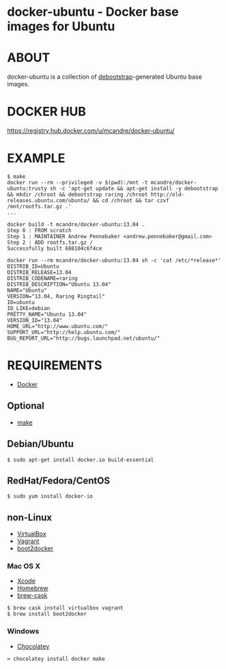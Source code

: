 # docker-ubuntu - Docker base images for Ubuntu

# ABOUT

docker-ubuntu is a collection of [debootstrap](https://wiki.debian.org/Debootstrap)-generated Ubuntu base images.

# DOCKER HUB

https://registry.hub.docker.com/u/mcandre/docker-ubuntu/

# EXAMPLE

```
$ make
docker run --rm --privileged -v $(pwd):/mnt -t mcandre/docker-ubuntu:trusty sh -c 'apt-get update && apt-get install -y debootstrap && mkdir /chroot && debootstrap raring /chroot http://old-releases.ubuntu.com/ubuntu/ && cd /chroot && tar czvf /mnt/rootfs.tar.gz .'
...

docker build -t mcandre/docker-ubuntu:13.04 .
Step 0 : FROM scratch
Step 1 : MAINTAINER Andrew Pennebaker <andrew.pennebaker@gmail.com>
Step 2 : ADD rootfs.tar.gz /
Successfully built 688104c6f4ce

docker run --rm mcandre/docker-ubuntu:13.04 sh -c 'cat /etc/*release*'
DISTRIB_ID=Ubuntu
DISTRIB_RELEASE=13.04
DISTRIB_CODENAME=raring
DISTRIB_DESCRIPTION="Ubuntu 13.04"
NAME="Ubuntu"
VERSION="13.04, Raring Ringtail"
ID=ubuntu
ID_LIKE=debian
PRETTY_NAME="Ubuntu 13.04"
VERSION_ID="13.04"
HOME_URL="http://www.ubuntu.com/"
SUPPORT_URL="http://help.ubuntu.com/"
BUG_REPORT_URL="http://bugs.launchpad.net/ubuntu/"
```

# REQUIREMENTS

* [Docker](https://www.docker.com/)

## Optional

* [make](http://www.gnu.org/software/make/)

## Debian/Ubuntu

```
$ sudo apt-get install docker.io build-essential
```

## RedHat/Fedora/CentOS

```
$ sudo yum install docker-io
```

## non-Linux

* [VirtualBox](https://www.virtualbox.org/)
* [Vagrant](https://www.vagrantup.com/)
* [boot2docker](http://boot2docker.io/)

### Mac OS X

* [Xcode](http://itunes.apple.com/us/app/xcode/id497799835?ls=1&mt=12)
* [Homebrew](http://brew.sh/)
* [brew-cask](http://caskroom.io/)

```
$ brew cask install virtualbox vagrant
$ brew install boot2docker
```

### Windows

* [Chocolatey](https://chocolatey.org/)

```
> chocolatey install docker make
```
